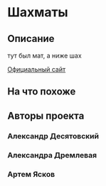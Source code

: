 # Шахматы

## Описание

тут был мат, а ниже шах

[Официальный сайт](https://github.com/Gentlem4n72/Pygame-Chess "Официальный сайт")

## На что похоже

## Авторы проекта

### Александр Десятовский
### Александра Дремлевая
### Артем Ясков

